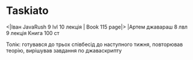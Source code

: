 # Taskiato
<|Іван JavaRush 9 lvl 10 лекція | Book 115 page|> 
|Артем джавараш 8 лвл 9 лекція Книга 100 ст

Толік: готувався до трьох співбесід до наступного тижня, повторював теорію, вирішував завдання по джаваскрипту
